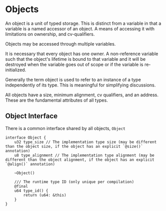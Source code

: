 # Objects

An object is a unit of typed storage. This is distinct from a variable in that a variable is a named
accessor of an object. A means of accessing it with limitations on ownership, and cv-qualifiers.

Objects may be accessed through multiple variables.

It is necessary that every object has one owner. A non-reference variable such that the object's lifetime
is bound to that variable and it will be destroyed when the variable goes out of scope or if the
variable is re-initialized.

Generally the term object is used to refer to an instance of a type independently of its type.
This is meaningful for simplifying discussions.

All objects have a size, minimum alignment, cv qualifiers, and an address.
These are the fundamental attributes of all types.

## Object Interface

There is a common interface shared by all objects, `Object`

```mj
interface Object {
    u32 type_size // The implementation type size (may be different than the object size, if the object has an explicit `@size()` annotation)
    u8 type_alignment // The implementation type alignment (may be different than the object alignment, if the object has an explicit `@align()` annotation)

    ~Object()

    /// The runtime type ID (only unique per compilation)
    @final
    u64 type_id() {
        return (u64: &this)
    }
}
```
